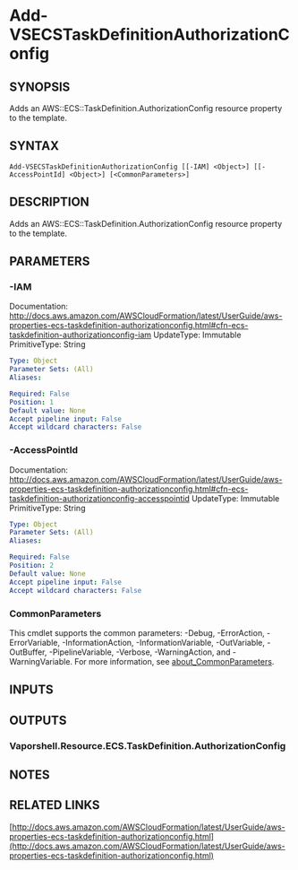 # Add-VSECSTaskDefinitionAuthorizationConfig

## SYNOPSIS
Adds an AWS::ECS::TaskDefinition.AuthorizationConfig resource property to the template.

## SYNTAX

```
Add-VSECSTaskDefinitionAuthorizationConfig [[-IAM] <Object>] [[-AccessPointId] <Object>] [<CommonParameters>]
```

## DESCRIPTION
Adds an AWS::ECS::TaskDefinition.AuthorizationConfig resource property to the template.

## PARAMETERS

### -IAM
Documentation: http://docs.aws.amazon.com/AWSCloudFormation/latest/UserGuide/aws-properties-ecs-taskdefinition-authorizationconfig.html#cfn-ecs-taskdefinition-authorizationconfig-iam
UpdateType: Immutable
PrimitiveType: String

```yaml
Type: Object
Parameter Sets: (All)
Aliases:

Required: False
Position: 1
Default value: None
Accept pipeline input: False
Accept wildcard characters: False
```

### -AccessPointId
Documentation: http://docs.aws.amazon.com/AWSCloudFormation/latest/UserGuide/aws-properties-ecs-taskdefinition-authorizationconfig.html#cfn-ecs-taskdefinition-authorizationconfig-accesspointid
UpdateType: Immutable
PrimitiveType: String

```yaml
Type: Object
Parameter Sets: (All)
Aliases:

Required: False
Position: 2
Default value: None
Accept pipeline input: False
Accept wildcard characters: False
```

### CommonParameters
This cmdlet supports the common parameters: -Debug, -ErrorAction, -ErrorVariable, -InformationAction, -InformationVariable, -OutVariable, -OutBuffer, -PipelineVariable, -Verbose, -WarningAction, and -WarningVariable. For more information, see [about_CommonParameters](http://go.microsoft.com/fwlink/?LinkID=113216).

## INPUTS

## OUTPUTS

### Vaporshell.Resource.ECS.TaskDefinition.AuthorizationConfig
## NOTES

## RELATED LINKS

[http://docs.aws.amazon.com/AWSCloudFormation/latest/UserGuide/aws-properties-ecs-taskdefinition-authorizationconfig.html](http://docs.aws.amazon.com/AWSCloudFormation/latest/UserGuide/aws-properties-ecs-taskdefinition-authorizationconfig.html)

